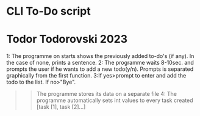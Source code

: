 # CLI To-Do script
# Todor Todorovski 2023
1: The programme on starts shows the previously added to-do's (if any). In the case of none, prints a sentence.
2: The programme waits 8-10sec. and prompts the user if he wants to add a new todo(y/n). Prompts is separated graphically from the first function.
3:If yes>prompt to enter and add the todo to the list. If no>"Bye".
>>The programme stores its data on a separate file
4: The programme automatically sets int values to every task created [task [1], task [2]...]
